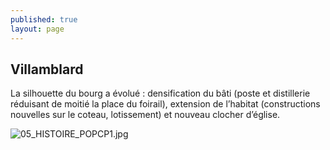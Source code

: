 ```yaml
---
published: true
layout: page
---
```


## Villamblard

La silhouette du bourg a évolué : densification du bâti (poste et distillerie réduisant de moitié la place du foirail),  extension de l’habitat (constructions nouvelles sur le coteau, lotissement) et nouveau clocher d’église.

![05_HISTOIRE_POPCP1.jpg]({{site.baseurl}}/data/images/5/histoire/05_HISTOIRE_POPCP1.jpg)